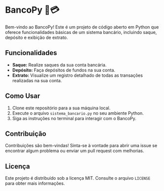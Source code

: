 # BancoPy 💼💳

Bem-vindo ao BancoPy! Este é um projeto de código aberto em Python que oferece funcionalidades básicas de um sistema bancário, incluindo saque, depósito e exibição de extrato.

## Funcionalidades

- **Saque:** Realize saques da sua conta bancária.
- **Depósito:** Faça depósitos de fundos na sua conta.
- **Extrato:** Visualize um registro detalhado de todas as transações realizadas na sua conta.

## Como Usar

1. Clone este repositório para a sua máquina local.
2. Execute o arquivo `sistema_bancario.py` no seu ambiente Python.
3. Siga as instruções no terminal para interagir com o BancoPy.

## Contribuição

Contribuições são bem-vindas! Sinta-se à vontade para abrir uma issue se encontrar algum problema ou enviar um pull request com melhorias.

## Licença

Este projeto é distribuído sob a licença MIT. Consulte o arquivo `LICENSE` para obter mais informações.
